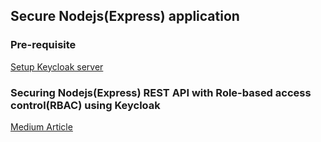 ## Secure Nodejs(Express) application

### Pre-requisite
[Setup Keycloak server](https://github.com/saurav-samantray/custom-auth-service)

### Securing Nodejs(Express) REST API with Role-based access control(RBAC) using Keycloak
[Medium Article](https://saurav-samantray.medium.com/securing-rest-api-with-role-based-access-control-rbac-using-keycloak-part-i-nodejs-8f59be925a42)
